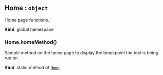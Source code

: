 <a name="Home"></a>

## Home : <code>object</code>
Home page functions.

**Kind**: global namespace  
<a name="Home.homeMethod"></a>

### Home.homeMethod()
Sample method on the home page to display the breakpoint the test is being run on

**Kind**: static method of [<code>Home</code>](#Home)  
